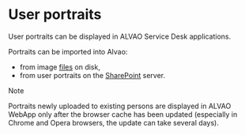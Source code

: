 # User portraits
      
User portraits can be displayed in ALVAO Service Desk applications.
     
Portraits can be imported into Alvao:
     
- from image [files](import-portraits-files)
            on disk,
- from user portraits on the [SharePoint](import-portraits-sharepoint) server.

> [!NOTE]
> Portraits newly uploaded to existing persons are displayed in ALVAO WebApp only after the browser cache has been updated (especially in Chrome and Opera browsers, the update can take several days).
